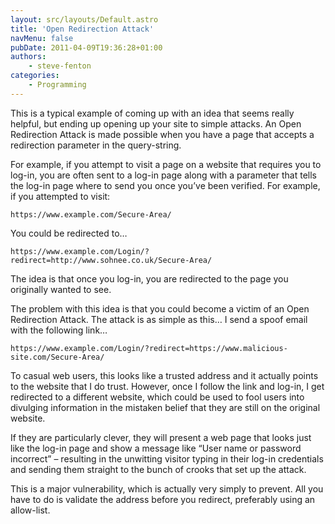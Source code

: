 ```yaml
---
layout: src/layouts/Default.astro
title: 'Open Redirection Attack'
navMenu: false
pubDate: 2011-04-09T19:36:28+01:00
authors:
    - steve-fenton
categories:
    - Programming
---
```


This is a typical example of coming up with an idea that seems really helpful, but ending up opening up your site to simple attacks. An Open Redirection Attack is made possible when you have a page that accepts a redirection parameter in the query-string.

For example, if you attempt to visit a page on a website that requires you to log-in, you are often sent to a log-in page along with a parameter that tells the log-in page where to send you once you’ve been verified. For example, if you attempted to visit:

```
https://www.example.com/Secure-Area/
```

You could be redirected to… 

```
https://www.example.com/Login/?redirect=http://www.sohnee.co.uk/Secure-Area/
```

The idea is that once you log-in, you are redirected to the page you originally wanted to see.

The problem with this idea is that you could become a victim of an Open Redirection Attack. The attack is as simple as this… I send a spoof email with the following link…

```
https://www.example.com/Login/?redirect=https://www.malicious-site.com/Secure-Area/
```

To casual web users, this looks like a trusted address and it actually points to the website that I do trust. However, once I follow the link and log-in, I get redirected to a different website, which could be used to fool users into divulging information in the mistaken belief that they are still on the original website.

If they are particularly clever, they will present a web page that looks just like the log-in page and show a message like “User name or password incorrect” – resulting in the unwitting visitor typing in their log-in credentials and sending them straight to the bunch of crooks that set up the attack.

This is a major vulnerability, which is actually very simply to prevent. All you have to do is validate the address before you redirect, preferably using an allow-list.